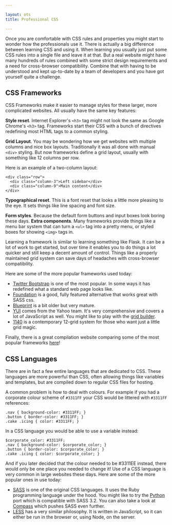 ```yaml
---

layout: ots
title: Professional CSS

---
```


Once you are comfortable with CSS rules and properties you might start to wonder how the professionals use it. There is actually a big difference between learning CSS and using it. When learning you usually just put some CSS rules into a single file and leave it at that. But a real website might have many hundreds of rules combined with some strict design requirements and a need for cross-browser compatibility. Combine that with having to be understood and kept up-to-date by a team of developers and you have got yourself quite a challenge.

## CSS Frameworks

CSS Frameworks make it easier to manage styles for these larger, more complicated websites. All usually have the same key features:

**Style reset**.  Internet Explorer's `<h3>` tag might not look the same as Google Chrome's `<h3>` tag. Frameworks start their CSS with a bunch of directives redefining most HTML tags to a common styling.

**Grid Layout**. You may be wondering how we get websites with multiple columns and nice box layouts. Traditionally it was all done with manual `<div>` styling. But now frameworks define a grid layout, usually with something like 12 columns per row.

Here is an example of a two-column layout:

    <div class="row">
      <div class="column-3">Left sidebar</div>
      <div class="column-9">Main content</div>
    </div>

**Typographical reset**. This is a font reset that looks a little more pleasing to the eye. It sets things like line spacing and font size.

**Form styles**. Because the default form buttons and input boxes look boring these days.
**Extra components**. Many frameworks provide things like a menu bar system that can turn a `<ul>` tag into a pretty menu, or styled boxes for showing `<img>` tags in.

Learning a framework is similar to learning something like Flask. It can be a lot of work to get started, but over time it enables you to do things a lot quicker and still keep a decent amount of control. Things like a properly maintained grid system can save days of headaches with cross-browser compatibility.

Here are some of the more popular frameworks used today:

* [Twitter Bootstrap](http://twitter.github.com/bootstrap/) is one of the most popular. In some ways it has redefined what a standard web page looks like.
* [Foundation](http://foundation.zurb.com/) is a good, fully featured alternative that works great with SASS css.
* [Blueprint](http://www.blueprintcss.org/) is a bit older but very mature.
* [YUI](http://yuilibrary.com/) comes from the Yahoo team. It's very comprehensive and covers a lot of JavaScript as well. You might like to play with the [grid builder](http://yui.github.com/gridbuilder/).
* [1140](http://cssgrid.net/) is a contemporary 12-grid system for those who want just a little grid magic.

Finally, there is a great compilation website comparing some of the most popular frameworks [here](http://usablica.github.com/front-end-frameworks/compare.html)!

## CSS Languages

There are in fact a few entire languages that are dedicated to CSS. These languages are more powerful than CSS, often allowing things like variables and templates, but are compiled down to regular CSS files for hosting.

A common problem is how to deal with colours. For example if you had a corporate colour scheme of `#3311FF` your CSS would be littered with `#3311FF` references:

    .nav { background-color: #3311FF; }
    .button { border-color: #3311FF; }
    .cake .icing { color: #3311FF; }

In a CSS language you would be able to use a variable instead:

    $corporate_color: #3311FF;
    .nav { background-color: $corporate_color; }
    .button { border-color: $corporate_color; }
    .cake .icing { color: $corporate_color; }

And if you later decided that the colour needed to be #3311EE instead, there would only be one place you needed to change it! Use of a CSS language is very common in large websites these days. Here are some of the more popular ones in use today:

* [SASS](http://sass-lang.com/) is one of the original CSS languages. It uses the Ruby programming language under the hood. You might like to try the [Python](https://pypi.python.org/pypi/pyScss/1.1.5) port which is compatible with SASS 3.2. You can also take a look at [Compass](http://compass-style.org/) which pushes SASS even further.
* [LESS](http://lesscss.org/) has a very similar philosophy. It is written in JavaScript, so it can either be run in the browser or, using Node, on the server.
